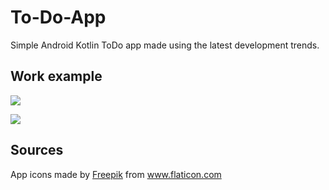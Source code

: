 # To-Do-App

Simple Android Kotlin ToDo app made using the latest development trends.

## Work example

[<img src="https://img.youtube.com/vi/69AsRHdjQhw/maxresdefault.jpg">](https://youtu.be/69AsRHdjQhw)

[<img src="https://img.youtube.com/vi/9-Cb_rFIHSQ/maxresdefault.jpg">](https://youtu.be/9-Cb_rFIHSQ)

## Sources

<div>App icons made by <a href="https://www.flaticon.com/authors/freepik" title="Freepik">Freepik</a> from <a href="https://www.flaticon.com/" title="Flaticon">www.flaticon.com</a></div>
